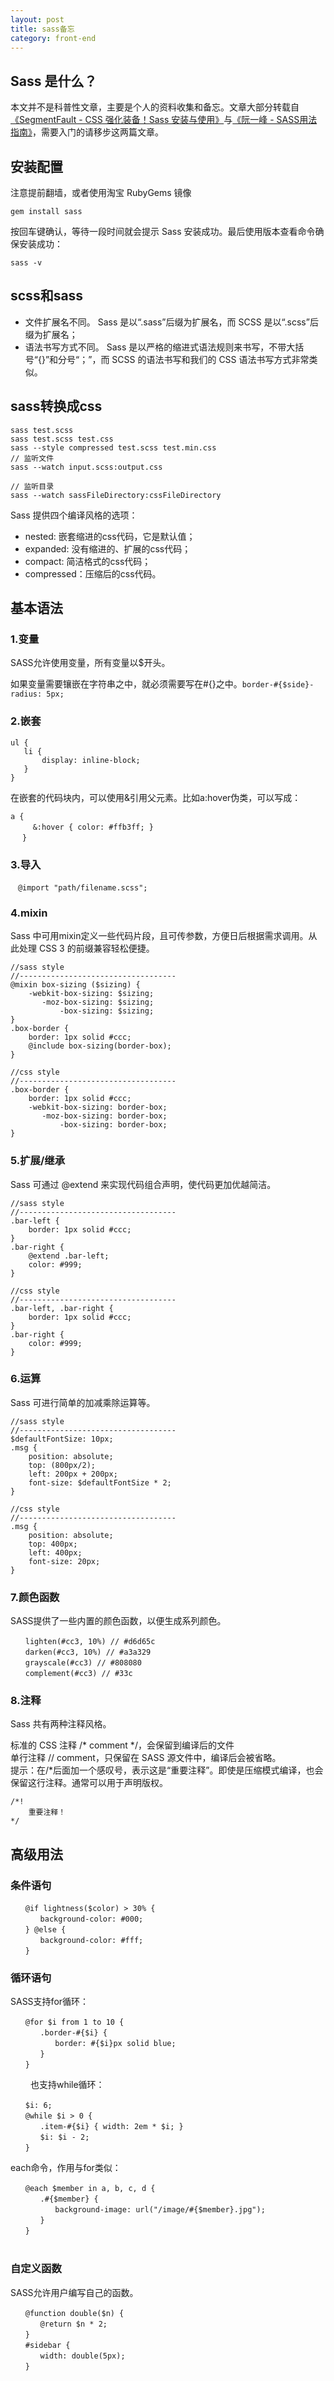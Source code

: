 ```yaml
---
layout: post
title: sass备忘
category: front-end
---
```


## Sass 是什么？

本文并不是科普性文章，主要是个人的资料收集和备忘。文章大部分转载自[《SegmentFault - CSS 强化装备！Sass 安装与使用》](http://segmentfault.com/a/1190000003912703)与[《阮一峰 - SASS用法指南》](http://www.ruanyifeng.com/blog/2012/06/sass.html)，需要入门的请移步这两篇文章。

## 安装配置

注意提前翻墙，或者使用淘宝 RubyGems 镜像

	gem install sass

按回车键确认，等待一段时间就会提示 Sass 安装成功。最后使用版本查看命令确保安装成功：

	sass -v

## scss和sass

* 文件扩展名不同。
Sass 是以“.sass”后缀为扩展名，而 SCSS 是以“.scss”后缀为扩展名；
* 语法书写方式不同。
Sass 是以严格的缩进式语法规则来书写，不带大括号“{}”和分号“；”，而 SCSS 的语法书写和我们的 CSS 语法书写方式非常类似。

## sass转换成css

	sass test.scss
	sass test.scss test.css
	sass --style compressed test.scss test.min.css
	// 监听文件
	sass --watch input.scss:output.css
	
	// 监听目录 
	sass --watch sassFileDirectory:cssFileDirectory




Sass 提供四个编译风格的选项：

* nested: 嵌套缩进的css代码，它是默认值；
* expanded: 没有缩进的、扩展的css代码；
* compact: 简洁格式的css代码；
* compressed：压缩后的css代码。

## 基本语法

### 1.变量

SASS允许使用变量，所有变量以$开头。

如果变量需要镶嵌在字符串之中，就必须需要写在#{}之中。`border-#{$side}-radius: 5px;`

### 2.嵌套

	ul {    
	   li {
	       display: inline-block;
	   }
	}
	
在嵌套的代码块内，可以使用&引用父元素。比如a:hover伪类，可以写成：

	a {
	　　　&:hover { color: #ffb3ff; }
	　 }

### 3.导入

	　@import "path/filename.scss";
	
### 4.mixin

Sass 中可用mixin定义一些代码片段，且可传参数，方便日后根据需求调用。从此处理 CSS 3 的前缀兼容轻松便捷。

	//sass style
	//-----------------------------------
	@mixin box-sizing ($sizing) {
	    -webkit-box-sizing: $sizing;
	       -moz-box-sizing: $sizing;
	           -box-sizing: $sizing;
	}
	.box-border {
	    border: 1px solid #ccc;
	    @include box-sizing(border-box);
	}
	
	//css style
	//-----------------------------------
	.box-border {
	    border: 1px solid #ccc;
	    -webkit-box-sizing: border-box;
	       -moz-box-sizing: border-box;
	           -box-sizing: border-box; 
	}
	
### 5.扩展/继承

Sass 可通过 @extend 来实现代码组合声明，使代码更加优越简洁。

	//sass style
	//-----------------------------------
	.bar-left {
	    border: 1px solid #ccc;
	}
	.bar-right {
	    @extend .bar-left;
	    color: #999;
	}
	
	//css style
	//-----------------------------------
	.bar-left, .bar-right {
	    border: 1px solid #ccc; 
	}
	.bar-right {
	    color: #999; 
	}

### 6.运算

Sass 可进行简单的加减乘除运算等。

	//sass style
	//-----------------------------------
	$defaultFontSize: 10px;
	.msg {
	    position: absolute;
	    top: (800px/2);
	    left: 200px + 200px;
	    font-size: $defaultFontSize * 2;
	}
	
	//css style
	//-----------------------------------
	.msg {
	    position: absolute;
	    top: 400px;
	    left: 400px;
	    font-size: 20px; 
	}
	
### 7.颜色函数
SASS提供了一些内置的颜色函数，以便生成系列颜色。

	　　lighten(#cc3, 10%) // #d6d65c
	　　darken(#cc3, 10%) // #a3a329
	　　grayscale(#cc3) // #808080
	　　complement(#cc3) // #33c

### 8.注释

Sass 共有两种注释风格。

标准的 CSS 注释 /* comment */，会保留到编译后的文件  
单行注释 // comment，只保留在 SASS 源文件中，编译后会被省略。  
提示：在/*后面加一个感叹号，表示这是“重要注释”。即使是压缩模式编译，也会保留这行注释。通常可以用于声明版权。  
	
	/*!
	    重要注释！
	*/

## 高级用法

### 条件语句

	　　@if lightness($color) > 30% {
	　　　　background-color: #000;
	　　} @else {
	　　　　background-color: #fff;
	　　}
### 循环语句
SASS支持for循环：

	　　@for $i from 1 to 10 {
	　　　　.border-#{$i} {
	　　　　　　border: #{$i}px solid blue;
	　　　　}
	　　}
　　
也支持while循环：

	　　$i: 6;
	　　@while $i > 0 {
	　　　　.item-#{$i} { width: 2em * $i; }
	　　　　$i: $i - 2;
	　　}
each命令，作用与for类似：

	　　@each $member in a, b, c, d {
	　　　　.#{$member} {
	　　　　　　background-image: url("/image/#{$member}.jpg");
	　　　　}
	　　}
	　　
### 自定义函数
SASS允许用户编写自己的函数。

	　　@function double($n) {
	　　　　@return $n * 2;
	　　}
	　　#sidebar {
	　　　　width: double(5px);
	　　}


